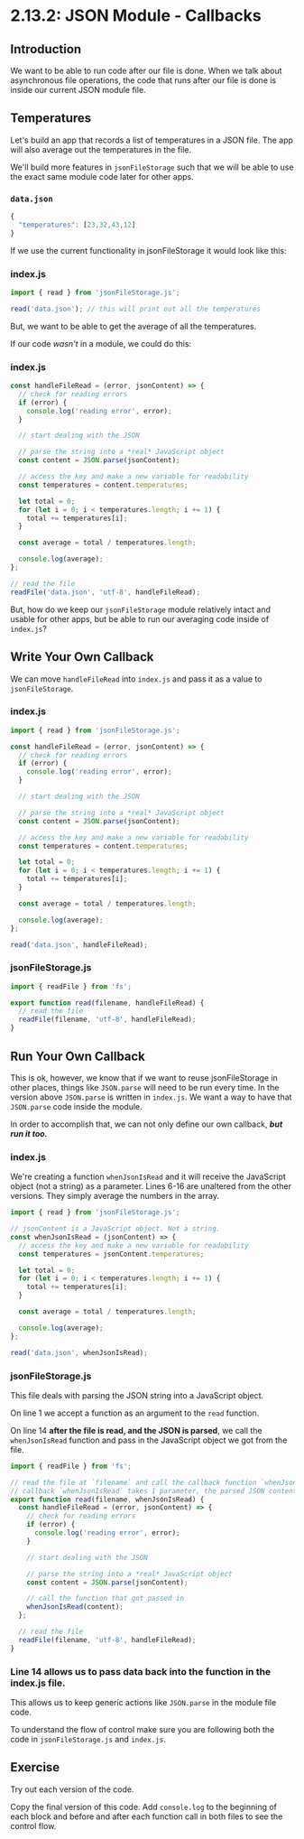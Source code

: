 # 2.13.2: JSON Module - Callbacks

## Introduction

We want to be able to run code after our file is done. When we talk about asynchronous file operations, the code that runs after our file is done is inside our current JSON module file.

## Temperatures

Let's build an app that records a list of temperatures in a JSON file. The app will also average out the temperatures in the file.

We'll build more features in `jsonFileStorage` such that we will be able to use the exact same module code later for other apps.

### `data.json`

```javascript
{
  "temperatures": [23,32,43,12]
}
```

If we use the current functionality in jsonFileStorage it would look like this:

### index.js

```javascript
import { read } from 'jsonFileStorage.js';

read('data.json'); // this will print out all the temperatures
```

But, we want to be able to get the average of all the temperatures.

If our code _wasn't_ in a module, we could do this:

### index.js

```javascript
const handleFileRead = (error, jsonContent) => {
  // check for reading errors
  if (error) {
    console.log('reading error', error);
  }

  // start dealing with the JSON

  // parse the string into a *real* JavaScript object
  const content = JSON.parse(jsonContent);

  // access the key and make a new variable for readability
  const temperatures = content.temperatures;

  let total = 0;
  for (let i = 0; i < temperatures.length; i += 1) {
    total += temperatures[i];
  }

  const average = total / temperatures.length;

  console.log(average);
};

// read the file
readFile('data.json', 'utf-8', handleFileRead);
```

But, how do we keep our `jsonFileStorage` module relatively intact and usable for other apps, but be able to run our averaging code inside of `index.js`?

## Write Your Own Callback

We can move `handleFileRead` into `index.js` and pass it as a value to `jsonFileStorage`.

### index.js

```javascript
import { read } from 'jsonFileStorage.js';

const handleFileRead = (error, jsonContent) => {
  // check for reading errors
  if (error) {
    console.log('reading error', error);
  }

  // start dealing with the JSON

  // parse the string into a *real* JavaScript object
  const content = JSON.parse(jsonContent);

  // access the key and make a new variable for readability
  const temperatures = content.temperatures;

  let total = 0;
  for (let i = 0; i < temperatures.length; i += 1) {
    total += temperatures[i];
  }

  const average = total / temperatures.length;

  console.log(average);
};

read('data.json', handleFileRead);
```

### jsonFileStorage.js

```javascript
import { readFile } from 'fs';

export function read(filename, handleFileRead) {
  // read the file
  readFile(filename, 'utf-8', handleFileRead);
}
```

## Run Your Own Callback

This is ok, however, we know that if we want to reuse jsonFileStorage in other places, things like `JSON.parse` will need to be run every time. In the version above `JSON.parse` is written in `index.js`. We want a way to have that `JSON.parse` code inside the module.

In order to accomplish that, we can not only define our own callback, _**but run it too.**_

### index.js

We're creating a function `whenJsonIsRead` and it will receive the JavaScript object \(not a string\) as a parameter. Lines 6-16 are unaltered from the other versions. They simply average the numbers in the array.

```javascript
import { read } from 'jsonFileStorage.js';

// jsonContent is a JavaScript object. Not a string.
const whenJsonIsRead = (jsonContent) => {
  // access the key and make a new variable for readability
  const temperatures = jsonContent.temperatures;

  let total = 0;
  for (let i = 0; i < temperatures.length; i += 1) {
    total += temperatures[i];
  }

  const average = total / temperatures.length;

  console.log(average);
};

read('data.json', whenJsonIsRead);
```

### jsonFileStorage.js

This file deals with parsing the JSON string into a JavaScript object.

On line 1 we accept a function as an argument to the `read` function.

On line 14 **after the file is read, and the JSON is parsed**, we call the `whenJsonIsRead` function and pass in the JavaScript object we got from the file.

```javascript
import { readFile } from 'fs';

// read the file at `filename` and call the callback function `whenJsonIsRead`.
// callback `whenJsonIsRead` takes 1 parameter, the parsed JSON content.
export function read(filename, whenJsonIsRead) {
  const handleFileRead = (error, jsonContent) => {
    // check for reading errors
    if (error) {
      console.log('reading error', error);
    }

    // start dealing with the JSON

    // parse the string into a *real* JavaScript object
    const content = JSON.parse(jsonContent);

    // call the function that got passed in
    whenJsonIsRead(content);
  };

  // read the file
  readFile(filename, 'utf-8', handleFileRead);
}
```

### Line 14 allows us to pass data back into the function in the index.js file.

This allows us to keep generic actions like `JSON.parse` in the module file code.

To understand the flow of control make sure you are following both the code in `jsonFileStorage.js` and `index.js`.

## Exercise

Try out each version of the code.

Copy the final version of this code. Add `console.log` to the beginning of each block and before and after each function call in both files to see the control flow.
